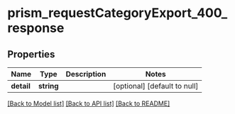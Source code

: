 # prism_requestCategoryExport_400_response

## Properties
Name | Type | Description | Notes
------------ | ------------- | ------------- | -------------
**detail** | **string** |  | [optional] [default to null]

[[Back to Model list]](../README.md#documentation-for-models) [[Back to API list]](../README.md#documentation-for-api-endpoints) [[Back to README]](../README.md)


